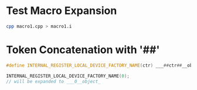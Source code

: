# Test Macro Expansion
```bash
cpp macro1.cpp > macro1.i
```

# Token Concatenation with '##'
```c++
#define INTERNAL_REGISTER_LOCAL_DEVICE_FACTORY_NAME(ctr) ___##ctr##__object_

INTERNAL_REGISTER_LOCAL_DEVICE_FACTORY_NAME(0);
// will be expanded to ___0__object_
```
